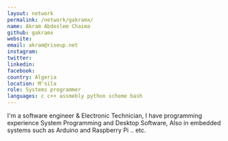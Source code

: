 ```yaml
---
layout: network 
permalink: /network/gakramx/
name: Akram Abdeslem Chaima
github: gakramx
website: 
email: akram@riseup.net
instagram: 
twitter: 
linkedin:
facebook: 
country: Algeria
location: M'sila
role: Systems programmer 
languages: c c++ assmebly python scheme bash
---
```

I'm a software engineer & Electronic Technician, I have programming experience System Programming and Desktop Software,
Also in embedded systems such as Arduino and Raspberry Pi .. etc.
